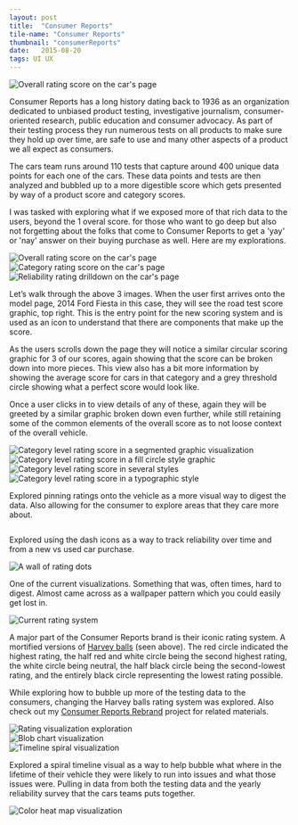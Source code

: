 ```yaml
---
layout: post
title:  "Consumer Reports"
tile-name: "Consumer Reports"
thumbnail: "consumerReports"
date:   2015-08-20
tags: UI UX
---
```


<div class="grid-x grid-margin-x grid-padding-y">
  <div class="cell">
    <img src="../img/cr/rating-levels-overview.jpg" alt="Overall rating score on the car's page">
  </div>
</div>

Consumer Reports has a long history dating back to 1936 as an organization dedicated to unbiased product testing, investigative journalism, consumer-oriented research, public education and consumer advocacy. As part of their testing process they run numerous tests on all products to make sure they hold up over time, are safe to use and many other aspects of a product we all expect as consumers.

The cars team runs around 110 tests that capture around 400 unique data points for each one of the cars. These data points and tests are then analyzed and bubbled up to a more digestible score which gets presented by way of a product score and category scores.

I was tasked with exploring what if we exposed more of that rich data to the users, beyond the 1 overal score. for those who want to go deep but also not forgetting about the folks that come to Consumer Reports to get a 'yay' or 'nay' answer on their buying purchase as well. Here are my explorations.

<div class="grid-x grid-margin-x grid-padding-y">
  <div class="cell">
    <img src="../img/cr/rating-levels-overview.jpg" alt="Overall rating score on the car's page">
  </div>
  <div class="cell">
    <img src="../img/cr/rating-levels-categories.jpg" alt="Category rating score on the car's page">
  </div>
  <div class="cell">
    <img src="../img/cr/rating-levels-drilldown.jpg" alt="Reliability rating drilldown on the car's page">
  </div>
</div>

Let’s walk through the above 3 images. When the user first arrives onto the model page, 2014 Ford Fiesta in this case, they will see the road test score graphic, top right. This is the entry point for the new scoring system and is used as an icon to understand that there are components that make up the score.

As the users scrolls down the page they will notice a similar circular scoring graphic for 3 of our scores, again showing that the score can be broken down into more pieces. This view also has a bit more information by showing the average score for cars in that category and a grey threshold circle showing what a perfect score would look like.

Once a user clicks in to view details of any of these, again they will be greeted by a similar graphic broken down even further, while still retaining some of the common elements of the overall score as to not loose context of the overall vehicle.


<div class="grid-x grid-margin-x grid-padding-y">
  <div class="cell medium-6">
    <img src="../img/cr/snapshot-segments.jpg" alt="Category level rating score in a segmented graphic visualization">
  </div>
  <div class="cell medium-6">
    <img src="../img/cr/snapshot-circular.jpg" alt="Category level rating score in a fill circle style graphic">
  </div>
  <div class="cell medium-6">
    <img src="../img/cr/snapshot-original.jpg" alt="Category level rating score in several styles">
  </div>
  <div class="cell medium-6">
    <img src="../img/cr/snapshot-type.jpg" alt="Category level rating score in a typographic style">
  </div>
</div>

<div class="grid-x grid-margin-x grid-padding-y">
  <div class="cell">
    <img src="../img/cr/reliability-hero.jpg" alt="">
  </div>
  <div class="cell">
    <img src="../img/cr/reliability-years.jpg" alt="">
  </div>
</div>

Explored pinning ratings onto the vehicle as a more visual way to digest the data. Also allowing for the consumer to explore areas that they care more about.

<div class="grid-x grid-margin-x grid-padding-y">
  <div class="cell">
    <img src="../img/cr/reliability-new-used.jpg" alt="">
  </div>
</div>

Explored using the dash icons as a way to track reliability over time and from a new vs used car purchase.

<div class="grid-x grid-margin-x grid-padding-y">
  <div class="cell">
    <img src="../img/cr/dot-wall.png" alt="A wall of rating dots">
  </div>
</div>

One of the current visualizations. Something that was, often times, hard to digest. Almost came across as a wallpaper pattern which you could easily get lost in.

<div class="grid-x grid-margin-x">
  <div class="cell">
    <img src="../img/cr/ratingsystem.jpg" alt="Current rating system">
  </div>
</div>

A major part of the Consumer Reports brand is their iconic rating system. A mortified versions of <a href="https://en.wikipedia.org/wiki/Harvey_balls" target="_blank" rel="noopener">Harvey balls</a> (seen above). The red circle indicated the highest rating, the half red and white circle being the second highest rating, the white circle being neutral, the half black circle being the second-lowest rating, and the entirely black circle representing the lowest rating possible.

While exploring how to bubble up more of the testing data to the consumers, changing the Harvey balls rating system was explored. Also check out my <a href="{% link _projects/consumerreportsbrand.markdown %}">Consumer Reports Rebrand</a> project for related materials.

<div class="grid-x grid-margin-x grid-padding-y">
  <div class="cell">
    <img src="../img/cr/rating-viz.svg" alt="Rating visualization exploration">
  </div>
  <div class="cell">
    <img src="../img/cr/blob-chart.svg" alt="Blob chart visualization">
  </div>
  <div class="cell">
    <img src="../img/cr/timeline-spiral.svg" alt="Timeline spiral visualization">
  </div>
</div>

Explored a spiral timeline visual as a way to help bubble what where in the lifetime of their vehicle they were likely to run into issues and what those issues were. Pulling in data from both the testing data and the yearly reliability survey that the cars teams puts together.

<div class="grid-x grid-margin-x grid-padding-y">
  <div class="cell">
    <img src="../img/cr/color-depth-map.svg" alt="Color heat map visualization">
  </div>
</div>

